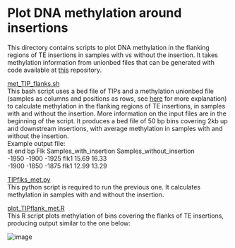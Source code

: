 # Plot DNA methylation around insertions

This directory contains scripts to plot DNA methylation in the flanking regions of TE insertions in samples with vs without the insertion.
It takes methylation information from unionbed files that can be generated with code available at [this](https://github.com/Dario-Galanti/WGBS_downstream/tree/main) repository. <br/>

[met_TIP_flanks.sh](https://github.com/acontrerasg/Tarvense_transposon_dynamics/blob/main/TIP_methylation/met_TIP_flanks.sh) <br/>
This bash script uses a bed file of TIPs and a methylation unionbed file (samples as columns and positions as rows, see [here](https://github.com/Dario-Galanti/WGBS_downstream/tree/main) for more explanation) to calculate methylation in the flanking regions of TE insertions, in samples with and without the insertion. More information on the input files are in the beginning of the script.
It produces a bed file of 50 bp bins covering 2kb up and downstream insertions, with average methylation in samples with and without the insertion. <br/>
Example output file: <br/>
st      end     bp      Flk     Samples_with_insertion  Samples_without_insertion <br/>
-1950   -1900   -1925   flk1    15.69   16.33 <br/>
-1900   -1850   -1875   flk1    12.99   13.29

[TIPflks_met.py](https://github.com/acontrerasg/Tarvense_transposon_dynamics/blob/main/TIP_methylation/TIPflks_met.py) <br/>
This python script is required to run the previous one. It calculates methylation in samples with and without the insertion.

[plot_TIPflank_met.R](https://github.com/acontrerasg/Tarvense_transposon_dynamics/blob/main/TIP_methylation/plot_TIPflank_met.R) <br/>
This R script plots methylation of bins covering the flanks of TE insertions, producing output similar to the one below:

![image](https://github.com/acontrerasg/Tarvense_transposon_dynamics/assets/58292612/fa4b5a06-e675-4891-b6f2-d4cf5e4c7639)

